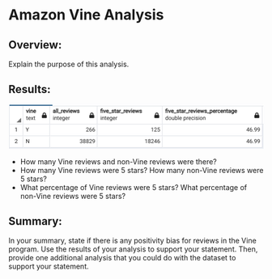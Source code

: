# Amazon Vine Analysis

## Overview: 
Explain the purpose of this analysis.

## Results: 
<img src='https://github.com/yazhcodes/Amazon_Vine_Analysis/blob/main/Resources/Images/Vine%20Analysis%20Table.png'></img>
* How many Vine reviews and non-Vine reviews were there?
* How many Vine reviews were 5 stars? How many non-Vine reviews were 5 stars?
* What percentage of Vine reviews were 5 stars? What percentage of non-Vine reviews were 5 stars?

## Summary: 
In your summary, state if there is any positivity bias for reviews in the Vine program. Use the results of your analysis to support your statement. Then, provide one additional analysis that you could do with the dataset to support your statement.
